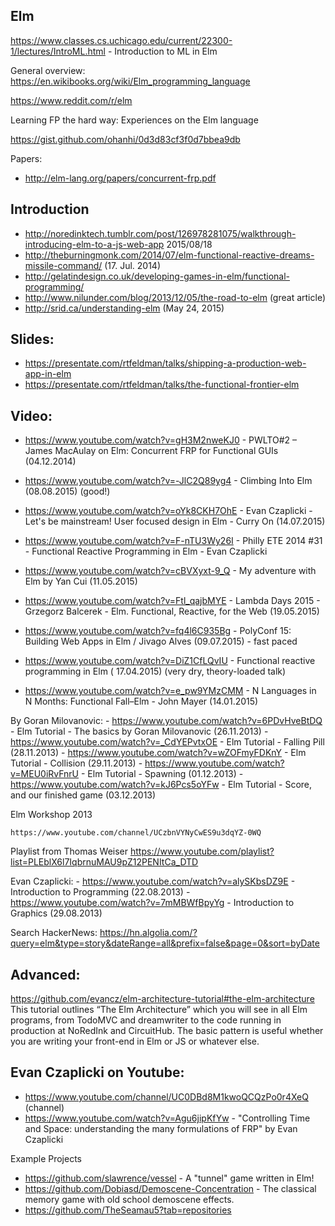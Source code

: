 ## Elm



https://www.classes.cs.uchicago.edu/current/22300-1/lectures/IntroML.html - Introduction to ML in Elm


General overview:
  https://en.wikibooks.org/wiki/Elm_programming_language


https://www.reddit.com/r/elm

Learning FP the hard way: Experiences on the Elm language

  https://gist.github.com/ohanhi/0d3d83cf3f0d7bbea9db



Papers:
  - http://elm-lang.org/papers/concurrent-frp.pdf

## Introduction
  - http://noredinktech.tumblr.com/post/126978281075/walkthrough-introducing-elm-to-a-js-web-app 2015/08/18
  - http://theburningmonk.com/2014/07/elm-functional-reactive-dreams-missile-command/ (17. Jul. 2014)
  - http://gelatindesign.co.uk/developing-games-in-elm/functional-programming/
  - http://www.nilunder.com/blog/2013/12/05/the-road-to-elm (great article)
  - http://srid.ca/understanding-elm (May 24, 2015)


## Slides:

  - https://presentate.com/rtfeldman/talks/shipping-a-production-web-app-in-elm
  - https://presentate.com/rtfeldman/talks/the-functional-frontier-elm


## Video:

  - https://www.youtube.com/watch?v=gH3M2nweKJ0 - PWLTO#2 – James MacAulay on Elm: Concurrent FRP for Functional GUIs (04.12.2014)
  - https://www.youtube.com/watch?v=-JlC2Q89yg4 - Climbing Into Elm (08.08.2015) (good!)

  - https://www.youtube.com/watch?v=oYk8CKH7OhE - Evan Czaplicki - Let's be mainstream! User focused design in Elm - Curry On (14.07.2015)

  - https://www.youtube.com/watch?v=F-nTU3Wy26I - Philly ETE 2014 #31 - Functional Reactive Programming in Elm - Evan Czaplicki

  - https://www.youtube.com/watch?v=cBVXyxt-9_Q - My adventure with Elm by Yan Cui (11.05.2015)

  - https://www.youtube.com/watch?v=Ftl_qajbMYE - Lambda Days 2015 - Grzegorz Balcerek - Elm. Functional, Reactive, for the Web (19.05.2015)

  - https://www.youtube.com/watch?v=fq4l6C935Bg - PolyConf 15: Building Web Apps in Elm / Jivago Alves (09.07.2015) - fast paced


  - https://www.youtube.com/watch?v=DiZ1CfLQvIU - Functional reactive programming in Elm  ( 17.04.2015) (very dry, theory-loaded talk)

  - https://www.youtube.com/watch?v=e_pw9YMzCMM - N Languages in N Months: Functional Fall–Elm - John Mayer (14.01.2015)



  By  Goran Milovanovic:
    - https://www.youtube.com/watch?v=6PDvHveBtDQ -  Elm Tutorial - The basics by Goran Milovanovic (26.11.2013)
    - https://www.youtube.com/watch?v=_CdYEPvtxOE - Elm Tutorial - Falling Pill (28.11.2013)
    - https://www.youtube.com/watch?v=wZOFmyFDKnY - Elm Tutorial - Collision (29.11.2013)
    - https://www.youtube.com/watch?v=MEU0iRvFnrU - Elm Tutorial - Spawning (01.12.2013)
    - https://www.youtube.com/watch?v=kJ6Pcs5oYFw - Elm Tutorial - Score, and our finished game (03.12.2013)


  Elm Workshop 2013

    https://www.youtube.com/channel/UCzbnVYNyCwES9u3dqYZ-0WQ


  Playlist from Thomas Weiser
    https://www.youtube.com/playlist?list=PLEblX6l7IqbrnuMAU9pZ12PENItCa_DTD



  Evan Czaplicki:
    - https://www.youtube.com/watch?v=alySKbsDZ9E - Introduction to Programming (22.08.2013)
    - https://www.youtube.com/watch?v=7mMBWfBpyYg - Introduction to Graphics (29.08.2013)



Search HackerNews:
  https://hn.algolia.com/?query=elm&type=story&dateRange=all&prefix=false&page=0&sort=byDate

## Advanced:
  https://github.com/evancz/elm-architecture-tutorial#the-elm-architecture
    This tutorial outlines “The Elm Architecture” which you will see in all Elm programs, from TodoMVC and dreamwriter to the code running in production at NoRedInk and CircuitHub. The basic pattern is useful whether you are writing your front-end in Elm or JS or whatever else.


## Evan Czaplicki on Youtube:
  - https://www.youtube.com/channel/UC0DBd8M1kwoQCQzPo0r4XeQ (channel)
  - https://www.youtube.com/watch?v=Agu6jipKfYw - "Controlling Time and Space: understanding the many formulations of FRP" by Evan Czaplicki




Example Projects
  - https://github.com/slawrence/vessel - A "tunnel" game written in Elm!
  - https://github.com/Dobiasd/Demoscene-Concentration - The classical memory game with old school demoscene effects.
  - https://github.com/TheSeamau5?tab=repositories